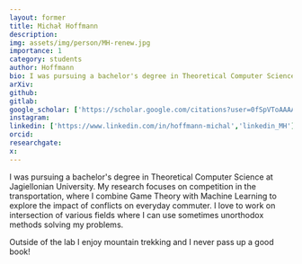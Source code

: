 ```yaml
---
layout: former
title: Michał Hoffmann
description:
img: assets/img/person/MH-renew.jpg
importance: 1
category: students
author: Hoffmann
bio: I was pursuing a bachelor's degree in Theoretical Computer Science at Jagiellonian University. My research focuses on competition in the transportation, where I combine Game Theory with Machine Learning to explore the impact of conflicts on everyday commuter.
arXiv:
github: 
gitlab:
google_scholar: ['https://scholar.google.com/citations?user=0fSpVToAAAAJ','scholar_MH']
instagram:
linkedin: ['https://www.linkedin.com/in/hoffmann-michal','linkedin_MH']
orcid:
researchgate:
x: 
---
```



I was pursuing a bachelor's degree in Theoretical Computer Science at Jagiellonian University. My research focuses on competition in the transportation, where I combine Game Theory with Machine Learning to explore the impact of conflicts on everyday commuter. I love to work on intersection of various fields where I can use sometimes unorthodox methods solving my problems.

Outside of the lab I enjoy mountain trekking and I never pass up a good book!
